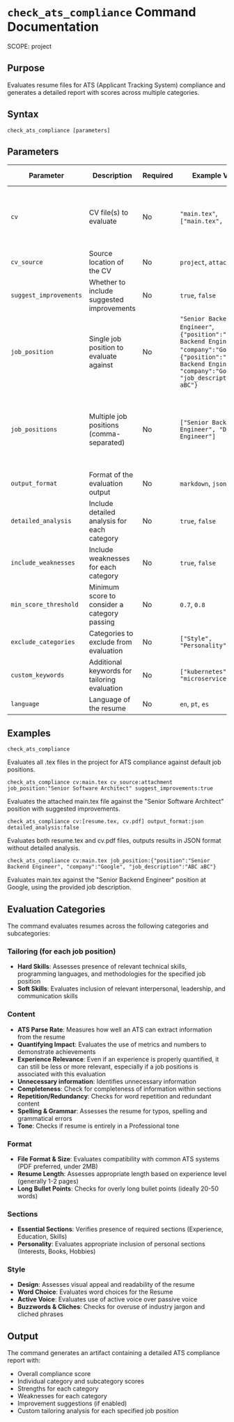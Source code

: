 # `check_ats_compliance` Command Documentation
SCOPE: project

## Purpose
Evaluates resume files for ATS (Applicant Tracking System) compliance and generates a detailed report with scores across multiple categories.

## Syntax
```
check_ats_compliance [parameters]
```

## Parameters

| Parameter | Description | Required | Example Values | Default Value |
|-----------|-------------|----------|----------------|---------------|
| `cv` | CV file(s) to evaluate | No | `"main.tex"`, `["main.tex", "cv.pdf"]` | Files matching `*.tex` pattern or inferred from context |
| `cv_source` | Source location of the CV | No | `project`, `attachment` | Inferred from context |
| `suggest_improvements` | Whether to include suggested improvements | No | `true`, `false` | `false` |
| `job_position` | Single job position to evaluate against | No | `"Senior Backend Engineer"`, `{"position":"Senior Backend Engineer", "company":"Google"}`, `{"position":"Senior Backend Engineer", "company":"Google", "job_description":"ABC aBC"}` | `"Senior Backend Software Engineer"` |
| `job_positions` | Multiple job positions (comma-separated) | No | `["Senior Backend Engineer", "Data Engineer"]` | `["Senior Backend Software Engineer", "Senior Distributed Systems Engineer", "Senior Data Engineer"]` |
| `output_format` | Format of the evaluation output | No | `markdown`, `json`, `text` | `markdown` |
| `detailed_analysis` | Include detailed analysis for each category | No | `true`, `false` | `true` |
| `include_weaknesses` | Include weaknesses for each category | No | `true`, `false` | `true` |
| `min_score_threshold` | Minimum score to consider a category passing | No | `0.7`, `0.8` | `0.7` |
| `exclude_categories` | Categories to exclude from evaluation | No | `["Style", "Personality"]` | `[]` |
| `custom_keywords` | Additional keywords for tailoring evaluation | No | `["kubernetes", "microservices"]` | `[]` |
| `language` | Language of the resume | No | `en`, `pt`, `es` | `en` |

## Examples

```
check_ats_compliance
```
Evaluates all .tex files in the project for ATS compliance against default job positions.

```
check_ats_compliance cv:main.tex cv_source:attachment job_position:"Senior Software Architect" suggest_improvements:true
```
Evaluates the attached main.tex file against the "Senior Software Architect" position with suggested improvements.

```
check_ats_compliance cv:[resume.tex, cv.pdf] output_format:json detailed_analysis:false
```
Evaluates both resume.tex and cv.pdf files, outputs results in JSON format without detailed analysis.

```
check_ats_compliance cv:main.tex job_position:{"position":"Senior Backend Engineer", "company":"Google", "job_description":"ABC aBC"}
```
Evaluates main.tex against the "Senior Backend Engineer" position at Google, using the provided job description.

## Evaluation Categories

The command evaluates resumes across the following categories and subcategories:

### Tailoring (for each job position)
- **Hard Skills**: Assesses presence of relevant technical skills, programming languages, and methodologies for the specified job position
- **Soft Skills**: Evaluates inclusion of relevant interpersonal, leadership, and communication skills

### Content
- **ATS Parse Rate**: Measures how well an ATS can extract information from the resume
- **Quantifying Impact**: Evaluates the use of metrics and numbers to demonstrate achievements
- **Experience Relevance**: Even if an experience is properly quantified, it can still be less or more relevant, especially if a job positions is associated with this evaluation
- **Unnecessary information**: Identifies unnecessary information
- **Completeness**: Check for completeness of information within sections
- **Repetition/Redundancy**: Checks for word repetition and redundant content
- **Spelling & Grammar**: Assesses the resume for typos, spelling and grammatical errors
- **Tone**: Checks if resume is entirely in a Professional tone

### Format
- **File Format & Size**: Evaluates compatibility with common ATS systems (PDF preferred, under 2MB)
- **Resume Length**: Assesses appropriate length based on experience level (generally 1-2 pages)
- **Long Bullet Points**: Checks for overly long bullet points (ideally 20-50 words)

### Sections
- **Essential Sections**: Verifies presence of required sections (Experience, Education, Skills)
- **Personality**: Evaluates appropriate inclusion of personal sections (Interests, Books, Hobbies)

### Style
- **Design**: Assesses visual appeal and readability of the resume
- **Word Choice**: Evaluates word choices for the Resume
- **Active Voice**: Evaluates use of active voice over passive voice
- **Buzzwords & Cliches**: Checks for overuse of industry jargon and cliched phrases

## Output
The command generates an artifact containing a detailed ATS compliance report with:
- Overall compliance score
- Individual category and subcategory scores
- Strengths for each category
- Weaknesses for each category
- Improvement suggestions (if enabled)
- Custom tailoring analysis for each specified job position
